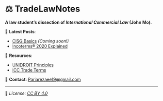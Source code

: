 # ⚖️ TradeLawNotes  
**A law student’s dissection of *International Commercial Law* (John Mo).**  

📌 **Latest Posts**:  
- [CISG Basics](/posts/cisg.md) *(Coming soon!)*  
- [Incoterms® 2020 Explained](/posts/incoterms.md)  

🔗 **Resources**:  
- [UNIDROIT Principles](https://www.unidroit.org/)  
- [ICC Trade Terms](https://iccwbo.org/)  

📧 **Contact**: [Pariarezaee19@gmail.com](mailto:Pariarezaee19@gmail.com)  

---  
📜 *License: [CC BY 4.0](/LICENSE.md)*  
